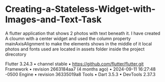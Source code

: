 # Creating-a-Stateless-Widget-with-Images-and-Text-Task

A flutter application that shows 2 photos with text beneath it.
I have created A cloumn with a center widget and used the column property mainAxisAlignment to make the elements shows in the middle of it
local photos and fonts used are located in assets folder inside the project direcotory

Flutter 3.24.3 • channel stable • https://github.com/flutter/flutter.git
Framework • revision 2663184aa7 (4 months ago) • 2024-09-11 16:27:48 -0500
Engine • revision 36335019a8
Tools • Dart 3.5.3 • DevTools 2.37.3

